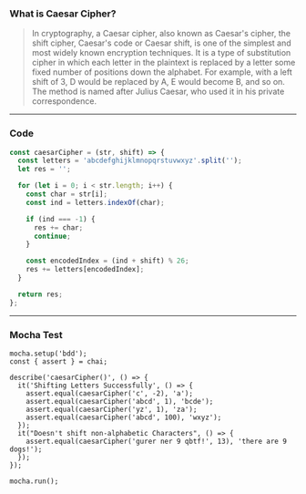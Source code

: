### What is Caesar Cipher?
> In cryptography, a Caesar cipher, also known as Caesar's cipher, the shift cipher, Caesar's code or Caesar shift, is one of the simplest and most widely known encryption techniques. It is a type of substitution cipher in which each letter in the plaintext is replaced by a letter some fixed number of positions down the alphabet. For example, with a left shift of 3, D would be replaced by A, E would become B, and so on. The method is named after Julius Caesar, who used it in his private correspondence.

---

### Code
```javascript
const caesarCipher = (str, shift) => {
  const letters = 'abcdefghijklmnopqrstuvwxyz'.split('');
  let res = '';

  for (let i = 0; i < str.length; i++) {
    const char = str[i];
    const ind = letters.indexOf(char);

    if (ind === -1) {
      res += char;
      continue;
    }

    const encodedIndex = (ind + shift) % 26;
    res += letters[encodedIndex];
  }

  return res;
};
```

---

### Mocha Test

```
mocha.setup('bdd');
const { assert } = chai;

describe('caesarCipher()', () => {
  it('Shifting Letters Successfully', () => {
    assert.equal(caesarCipher('c', -2), 'a');
    assert.equal(caesarCipher('abcd', 1), 'bcde');
    assert.equal(caesarCipher('yz', 1), 'za');
    assert.equal(caesarCipher('abcd', 100), 'wxyz');
  });
  it("Doesn't shift non-alphabetic Characters", () => {
    assert.equal(caesarCipher('gurer ner 9 qbtf!', 13), 'there are 9 dogs!');
  });
});

mocha.run();
```
